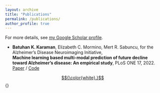 ```yaml
---
layout: archive
title: "Publications"
permalink: /publications/
author_profile: true
---
```

For more details, see [my Google Scholar profile](https://scholar.google.com/citations?hl=en&view_op=list_works&gmla=AJsN-F5cxB7e_19qkn10TwkbOqJyLT5jCfkhPLL1krRsv1ZgDnvXSPIFQWMpaTYQdDV6yTItXtLiFw5YwjLMZdhf7BYvjmDV1g&user=Rru1g4kAAAAJ).

- __Batuhan K. Karaman__, Elizabeth C. Mormino, Mert R. Sabuncu, for the Alzheimer’s Disease Neuroimaging Initiative,    
**Machine learning based multi-modal prediction of future
decline toward Alzheimer’s disease: An empirical study**,
PLoS ONE 17, 2022.    
[Paper](https://doi.org/10.1371/journal.pone.0277322) / [Code](https://github.com/batuhankmkaraman/mlbasedad)

[$${\color{white}.}$$](https://batuhankmkaraman.github.io/files/graphdatascience.pdf) {}

